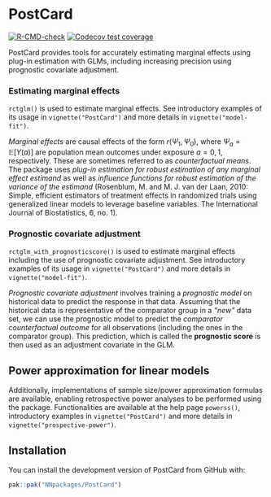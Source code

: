 
<!-- README.md is generated from README.Rmd. Please edit that file -->

# PostCard

<!-- badges: start -->

[![R-CMD-check](https://github.com/NNpackages/PostCard/actions/workflows/R-CMD-check.yaml/badge.svg)](https://github.com/NNpackages/PostCard/actions/workflows/R-CMD-check.yaml)
[![Codecov test
coverage](https://codecov.io/gh/NNpackages/PostCard/graph/badge.svg)](https://app.codecov.io/gh/NNpackages/PostCard)
<!-- badges: end -->

PostCard provides tools for accurately estimating marginal effects using
plug-in estimation with GLMs, including increasing precision using
prognostic covariate adjustment.

### Estimating marginal effects

`rctglm()` is used to estimate marginal effects. See introductory
examples of its usage in `vignette("PostCard")` and more details in
`vignette("model-fit")`.

*Marginal effects* are causal effects of the form $r(\Psi_1, \Psi_0)$,
where $\Psi_a=\mathbb{E}[Y(a)]$ are population mean outcomes under
exposure $a=0, 1$, respectively. These are sometimes referred to as
*counterfactual means*. The package uses *plug-in estimation for robust
estimation of any marginal effect estimand* as well as *influence
functions for robust estimation of the variance of the estimand*
(Rosenblum, M. and M. J. van der Laan, 2010: Simple, efficient
estimators of treatment effects in randomized trials using generalized
linear models to leverage baseline variables. The International Journal
of Biostatistics, 6, no. 1).

### Prognostic covariate adjustment

`rctglm_with_prognosticscore()` is used to estimate marginal effects
including the use of prognostic covariate adjustment. See introductory
examples of its usage in `vignette("PostCard")` and more details in
`vignette("model-fit")`.

*Prognostic covariate adjustment* involves training a *prognostic model*
on historical data to predict the response in that data. Assuming that
the historical data is representative of the comparator group in a
*“new”* data set, we can use the prognostic model to predict the
*comparator counterfactual outcome* for all observations (including the
ones in the comparator group). This prediction, which is called the
**prognostic score** is then used as an adjustment covariate in the GLM.

## Power approximation for linear models

Additionally, implementations of sample size/power approximation
formulas are available, enabling retrospective power analyses to be
performed using the package. Functionalities are available at the help
page `powerss()`, introductory examples in `vignette("PostCard")` and
more details in `vignette("prospective-power")`.

## Installation

You can install the development version of PostCard from GitHub with:

``` r
pak::pak("NNpackages/PostCard")
```
